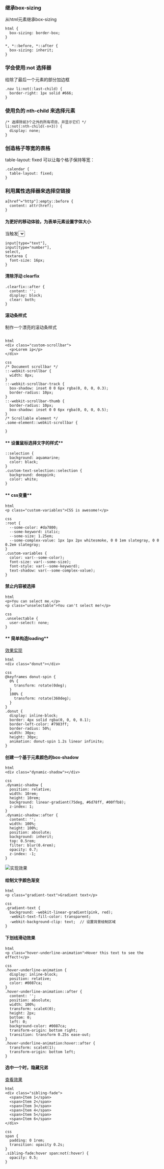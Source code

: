 ### **继承box-sizing**
从html元素继承box-sizing
``` 
html {
  box-sizing: border-box;
}

*, *::before, *::after {
  box-sizing: inherit;
}
```

### **学会使用:not 选择器**
给除了最后一个元素的部分加边框
```
.nav li:not(:last-child) {
  border-right: 1px solid #666;
}
```
### **使用负的 nth-child 来选择元素**
```
/* 选择除前3个之外的所有项目，并显示它们 */
li:not(:nth-child(-n+3)) {
  display: none;
}
```

### **创造格子等宽的表格**
table-layout: fixed 可以让每个格子保持等宽：
```
.calendar {
  table-layout: fixed;
}
```

### **利用属性选择器来选择空链接**
```
a[href^="http"]:empty::before {
  content: attr(href);
}
```

#### **为更好的移动体验，为表单元素设置字体大小**
当触发<select>的下拉列表时，为了避免表单元素在移动浏览器（IOS Safari 等等）上的缩放，加上font-size：
```
input[type="text"],
input[type="number"],
select,
textarea {
  font-size: 16px;
}
```
#### **清除浮动 clearfix**
```
.clearfix::after {
  content: '';
  display: block;
  clear: both;
}
```

#### **滚动条样式**
制作一个漂亮的滚动条样式
```

html 
<div class="custom-scrollbar">
  <p>Lorem ip</p>
</div>

css
/* Document scrollbar */
::-webkit-scrollbar {
  width: 8px;
}
::-webkit-scrollbar-track {
  box-shadow: inset 0 0 6px rgba(0, 0, 0, 0.3);
  border-radius: 10px;
}
::-webkit-scrollbar-thumb {
  border-radius: 10px;
  box-shadow: inset 0 0 6px rgba(0, 0, 0, 0.5);
}
/* Scrollable element */
.some-element::webkit-scrollbar {

}
```

#### ** 设置鼠标选择文字的样式**
```
::selection {
  background: aquamarine;
  color: black;
}
.custom-text-selection::selection {
  background: deeppink;
  color: white;
}
```

#### ** css变量**
```
html
<p class="custom-variables">CSS is awesome!</p>

css
:root {
  --some-color: #da7800;
  --some-keyword: italic;
  --some-size: 1.25em;
  --some-complex-value: 1px 1px 2px whitesmoke, 0 0 1em slategray, 0 0 0.2em slategray;
}
.custom-variables {
  color: var(--some-color);
  font-size: var(--some-size);
  font-style: var(--some-keyword);
  text-shadow: var(--some-complex-value);
}
```

#### **禁止内容被选择**
```
html
<p>You can select me.</p>
<p class="unselectable">You can't select me!</p>

css
.unselectable {
  user-select: none;
}
```

#### ** 简单构造loading**
[效果实现](https://codepen.io/pen/?)
```
html
<div class="donut"></div>

css
@keyframes donut-spin {
  0% {
    transform: rotate(0deg);
  }
  100% {
    transform: rotate(360deg);
  }
}
.donut {
  display: inline-block;
  border: 4px solid rgba(0, 0, 0, 0.1);
  border-left-color: #7983ff;
  border-radius: 50%;
  width: 30px;
  height: 30px;
  animation: donut-spin 1.2s linear infinite;
}
```

#### **创建一个基于元素颜色的box-shadow**
```
html
<div class="dynamic-shadow"></div>

css
.dynamic-shadow {
  position: relative;
  width: 10rem;
  height: 10rem;
  background: linear-gradient(75deg, #6d78ff, #00ffb8);
  z-index: 1;
}
.dynamic-shadow::after {
  content: '';
  width: 100%;
  height: 100%;
  position: absolute;
  background: inherit;
  top: 0.5rem;
  filter: blur(0.4rem);
  opacity: 0.7;
  z-index: -1;
}
```

![实现效果](/img/bV9VEB)

#### **绘制文字颜色渐变**
```
html
<p class="gradient-text">Gradient text</p>

css
.gradient-text {
  background: -webkit-linear-gradient(pink, red);
  -webkit-text-fill-color: transparent;
  -webkit-background-clip: text;  // 设置背景绘制区域
}
```

#### **下划线滑动效果**
```
html
<p class="hover-underline-animation">Hover this text to see the effect!</p>

css
.hover-underline-animation {
  display: inline-block;
  position: relative;
  color: #0087ca;
}
.hover-underline-animation::after {
  content: '';
  position: absolute;
  width: 100%;
  transform: scaleX(0);
  height: 2px;
  bottom: 0;
  left: 0;
  background-color: #0087ca;
  transform-origin: bottom right;
  transition: transform 0.25s ease-out;
}
.hover-underline-animation:hover::after {
  transform: scaleX(1);
  transform-origin: bottom left;
}
```

#### **选中一个时，隐藏兄弟**
[查看效果](https://codepen.io/pen/?)
```
html
<div class="sibling-fade">
  <span>Item 1</span>
  <span>Item 2</span>
  <span>Item 3</span>
  <span>Item 4</span>
  <span>Item 5</span>
  <span>Item 6</span>
</div>

css
span {
  padding: 0 1rem;
  transition: opacity 0.2s;
}
.sibling-fade:hover span:not(:hover) {
  opacity: 0.5;
}
```

